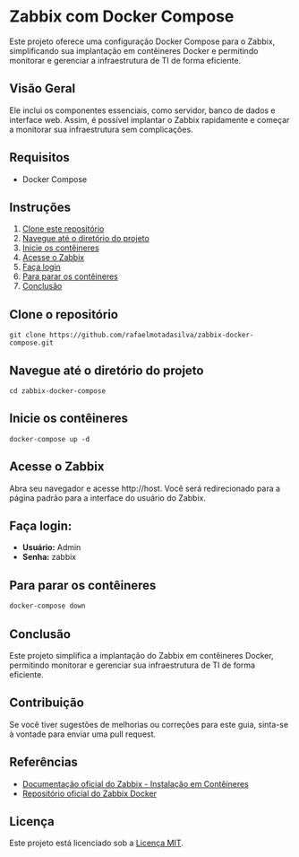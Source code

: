 # Zabbix com Docker Compose

Este projeto oferece uma configuração Docker Compose para o Zabbix, simplificando sua implantação em contêineres Docker e permitindo monitorar e gerenciar a infraestrutura de TI de forma eficiente.

## Visão Geral

Ele inclui os componentes essenciais, como servidor, banco de dados e interface web. Assim, é possível implantar o Zabbix rapidamente e começar a monitorar sua infraestrutura sem complicações.

## Requisitos

* Docker Compose

## Instruções

1. [Clone este repositório](#clone-este-repositório)
2. [Navegue até o diretório do projeto](#navegue-até-o-diretório-do-projeto)
3. [Inicie os contêineres](#inicie-os-contêineres)
4. [Acesse o Zabbix](#acesse-o-zabbix)
5. [Faça login](#faça-login)
6. [Para parar os contêineres](#para-parar-os-contêineres)
7. [Conclusão](#conclusão)

## Clone o repositório

```
git clone https://github.com/rafaelmotadasilva/zabbix-docker-compose.git
```

## Navegue até o diretório do projeto

```
cd zabbix-docker-compose
```

## Inicie os contêineres

```
docker-compose up -d
```

## Acesse o Zabbix

Abra seu navegador e acesse http://host. Você será redirecionado para a página padrão para a interface do usuário do Zabbix.

## Faça login:

- **Usuário:** Admin
- **Senha:** zabbix

## Para parar os contêineres

```bash
docker-compose down
```

## Conclusão

Este projeto simplifica a implantação do Zabbix em contêineres Docker, permitindo monitorar e gerenciar sua infraestrutura de TI de forma eficiente.

## Contribuição

Se você tiver sugestões de melhorias ou correções para este guia, sinta-se à vontade para enviar uma pull request.

## Referências

* [Documentação oficial do Zabbix - Instalação em Contêineres](https://www.zabbix.com/documentation/current/pt/manual/installation/containers)
* [Repositório oficial do Zabbix Docker](https://github.com/zabbix/zabbix-docker/)

## Licença

Este projeto está licenciado sob a [Licença MIT](LICENSE).